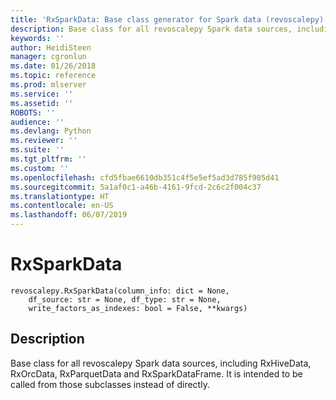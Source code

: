 ```yaml
---
title: 'RxSparkData: Base class generator for Spark data (revoscalepy)'
description: Base class for all revoscalepy Spark data sources, including RxHiveData, RxOrcData, RxParquetData and RxSparkDataFrame. It is intended to be called from those subclasses instead of directly.
keywords: ''
author: HeidiSteen
manager: cgronlun
ms.date: 01/26/2018
ms.topic: reference
ms.prod: mlserver
ms.service: ''
ms.assetid: ''
ROBOTS: ''
audience: ''
ms.devlang: Python
ms.reviewer: ''
ms.suite: ''
ms.tgt_pltfrm: ''
ms.custom: ''
ms.openlocfilehash: cfd5fbae6610db351c4f5e5ef5ad3d785f905d41
ms.sourcegitcommit: 5a1af0c1-a46b-4161-9fcd-2c6c2f004c37
ms.translationtype: HT
ms.contentlocale: en-US
ms.lasthandoff: 06/07/2019
---
```

# <a name="rxsparkdata"></a>RxSparkData


 



```
revoscalepy.RxSparkData(column_info: dict = None,
    df_source: str = None, df_type: str = None,
    write_factors_as_indexes: bool = False, **kwargs)
```





## <a name="description"></a>Description

Base class for all revoscalepy Spark data sources, including RxHiveData, RxOrcData, RxParquetData and RxSparkDataFrame.
It is intended to be called from those subclasses instead of directly.
